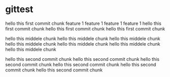 # gittest

hello this first commit chunk
 feature 1
  feature 1
   feature 1
    feature 1
hello this first commit chunk
hello this first commit chunk
hello this first commit chunk

hello this middele chunk
hello this middele chunk
hello this middele chunk
hello this middele chunk
hello this middele chunk
hello this middele chunk
hello this middele chunk


hello this second commit chunk
hello this second commit chunk
hello this second commit chunk
hello this second commit chunk
hello this second commit chunk
hello this second commit chunk
